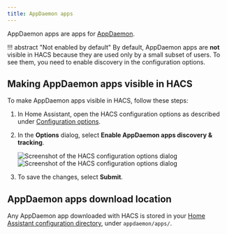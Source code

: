 ```yaml
---
title: AppDaemon apps
---
```


AppDaemon apps are apps for [AppDaemon](https://appdaemon.readthedocs.io/en/stable/).

!!! abstract "Not enabled by default"
    By default, AppDaemon apps are **not** visible in HACS because they are used only by a small subset of users. To see them, you need to enable discovery in the configuration options.


## Making AppDaemon apps visible in HACS

To make AppDaemon apps visible in HACS, follow these steps:

1. In Home Assistant, open the HACS configuration options as described under [Configuration options](/docs/use/configuration/options.md).
2. In the **Options** dialog, select **Enable AppDaemon apps discovery & tracking**.

    ![Screenshot of the HACS configuration options dialog](/assets/images/screenshots/core/options_flow/light.png#only-light)
    ![Screenshot of the HACS configuration options dialog](/assets/images/screenshots/core/options_flow/dark.png#only-dark)

3. To save the changes, select **Submit**.

## AppDaemon apps download location

Any AppDaemon app downloaded with HACS is stored in your [Home Assistant configuration directory](https://www.home-assistant.io/docs/configuration/#to-find-the-configuration-directory), under  `appdaemon/apps/`.
